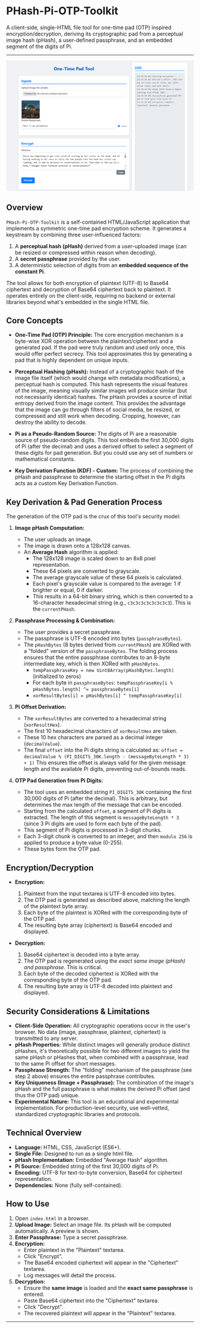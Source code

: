 # PHash-Pi-OTP-Toolkit

A client-side, single-HTML file tool for one-time pad (OTP) inspired encryption/decryption, deriving its cryptographic pad from a perceptual image hash (pHash), a user-defined passphrase, and an embedded segment of the digits of Pi.

---
![](one.png)
## Overview

`PHash-Pi-OTP-Toolkit` is a self-contained HTML/JavaScript application that implements a symmetric one-time pad encryption scheme. It generates a keystream by combining three user-influenced factors:

1.  A **perceptual hash (pHash)** derived from a user-uploaded image (can be resized or compressed within reason when decoding).
2.  A **secret passphrase** provided by the user.
3.  A deterministic selection of digits from an **embedded sequence of the constant Pi**.

The tool allows for both encryption of plaintext (UTF-8) to Base64 ciphertext and decryption of Base64 ciphertext back to plaintext. It operates entirely on the client-side, requiring no backend or external libraries beyond what's embedded in the single HTML file.

## Core Concepts

* **One-Time Pad (OTP) Principle:** The core encryption mechanism is a byte-wise XOR operation between the plaintext/ciphertext and a generated pad. If the pad were truly random and used only once, this would offer perfect secrecy. This tool approximates this by generating a pad that is highly dependent on unique inputs.

* **Perceptual Hashing (pHash):** Instead of a cryptographic hash of the image file itself (which would change with metadata modifications), a perceptual hash is computed. This hash represents the visual features of the image, meaning visually similar images will produce similar (but not necessarily identical) hashes. The pHash provides a source of initial entropy derived from the image content. This provides the advantage that the image can go through filters of social media, be resized, or compressed and still work when decoding. Cropping, however, can destroy the ability to decode.

* **Pi as a Pseudo-Random Source:** The digits of Pi are a reasonable source of pseudo-random digits. This tool embeds the first 30,000 digits of Pi (after the decimal) and uses a derived offset to select a segment of these digits for pad generation. But you could use any set of numbers or mathematical constants.

* **Key Derivation Function (KDF) - Custom:** The process of combining the pHash and passphrase to determine the starting offset in the Pi digits acts as a custom Key Derivation Function.

## Key Derivation & Pad Generation Process

The generation of the OTP pad is the crux of this tool's security model:

1.  **Image pHash Computation:**
    * The user uploads an image.
    * The image is drawn onto a 128x128 canvas.
    * An **Average Hash** algorithm is applied:
        * The 128x128 image is scaled down to an 8x8 pixel representation.
        * These 64 pixels are converted to grayscale.
        * The average grayscale value of these 64 pixels is calculated.
        * Each pixel's grayscale value is compared to the average: 1 if brighter or equal, 0 if darker.
        * This results in a 64-bit binary string, which is then converted to a 16-character hexadecimal string (e.g., `c3c3c3c3c3c3c3c3`). This is the `currentPHash`.

2.  **Passphrase Processing & Combination:**
    * The user provides a secret passphrase.
    * The passphrase is UTF-8 encoded into bytes (`passphraseBytes`).
    * The `pHashBytes` (8 bytes derived from `currentPHash`) are XORed with a "folded" version of the `passphraseBytes`. The folding process ensures that the entire passphrase contributes to an 8-byte intermediate key, which is then XORed with `pHashBytes`.
        * `tempPassphraseKey = new Uint8Array(pHashBytes.length)` (initialized to zeros)
        * For each byte in `passphraseBytes`: `tempPassphraseKey[i % pHashBytes.length] ^= passphraseBytes[i]`
        * `xorResultBytes[i] = pHashBytes[i] ^ tempPassphraseKey[i]`

3.  **Pi Offset Derivation:**
    * The `xorResultBytes` are converted to a hexadecimal string (`xorResultHex`).
    * The first 10 hexadecimal characters of `xorResultHex` are taken.
    * These 10 hex characters are parsed as a decimal integer (`decimalValue`).
    * The final `offset` into the Pi digits string is calculated as:
        `offset = decimalValue % (PI_DIGITS_30K.length - (messageByteLength * 3) + 1)`
        This ensures the offset is always valid for the given message length and the available Pi digits, preventing out-of-bounds reads.

4.  **OTP Pad Generation from Pi Digits:**
    * The tool uses an embedded string `PI_DIGITS_30K` containing the first 30,000 digits of Pi (after the decimal). This is arbitrary, but determines the max length of the message that can be encoded.
    * Starting from the calculated `offset`, a segment of Pi digits is extracted. The length of this segment is `messageByteLength * 3` (since 3 Pi digits are used to form each byte of the pad).
    * This segment of Pi digits is processed in 3-digit chunks.
    * Each 3-digit chunk is converted to an integer, and then `modulo 256` is applied to produce a byte value (0-255).
    * These bytes form the OTP pad.

## Encryption/Decryption

* **Encryption:**
    1.  Plaintext from the input textarea is UTF-8 encoded into bytes.
    2.  The OTP pad is generated as described above, matching the length of the plaintext byte array.
    3.  Each byte of the plaintext is XORed with the corresponding byte of the OTP pad.
    4.  The resulting byte array (ciphertext) is Base64 encoded and displayed.

* **Decryption:**
    1.  Base64 ciphertext is decoded into a byte array.
    2.  The OTP pad is regenerated using the *exact same image (pHash) and passphrase*. This is critical.
    3.  Each byte of the decoded ciphertext is XORed with the corresponding byte of the OTP pad.
    4.  The resulting byte array is UTF-8 decoded into plaintext and displayed.

## Security Considerations & Limitations

* **Client-Side Operation:** All cryptographic operations occur in the user's browser. No data (image, passphrase, plaintext, ciphertext) is transmitted to any server.
* **pHash Properties:** While distinct images will generally produce distinct pHashes, it's theoretically possible for two different images to yield the same pHash or pHashes that, when combined with a passphrase, lead to the same Pi offset for short messages. 
* **Passphrase Strength:** The "folding" mechanism of the passphrase (see step 2 above) ensures the entire passphrase contributes.
* **Key Uniqueness (Image + Passphrase):** The combination of the image's pHash and the full passphrase is what makes the derived Pi offset (and thus the OTP pad) unique.
* **Experimental Nature:** This tool is an educational and experimental implementation. For production-level security, use well-vetted, standardized cryptographic libraries and protocols.

## Technical Overview

* **Language:** HTML, CSS, JavaScript (ES6+).
* **Single File:** Designed to run as a single html file.
* **pHash Implementation:** Embedded "Average Hash" algorithm.
* **Pi Source:** Embedded string of the first 30,000 digits of Pi.
* **Encoding:** UTF-8 for text-to-byte conversion, Base64 for ciphertext representation.
* **Dependencies:** None (fully self-contained).

## How to Use

1.  Open `index.html` in a browser.
2.  **Upload Image:** Select an image file. Its pHash will be computed automatically. A preview is shown.
3.  **Enter Passphrase:** Type a secret passphrase.
4.  **Encryption:**
    * Enter plaintext in the "Plaintext" textarea.
    * Click "Encrypt".
    * The Base64 encoded ciphertext will appear in the "Ciphertext" textarea.
    * Log messages will detail the process.
5.  **Decryption:**
    * Ensure the **same image** is loaded and the **exact same passphrase** is entered.
    * Paste Base64 ciphertext into the "Ciphertext" textarea.
    * Click "Decrypt".
    * The recovered plaintext will appear in the "Plaintext" textarea.

---
